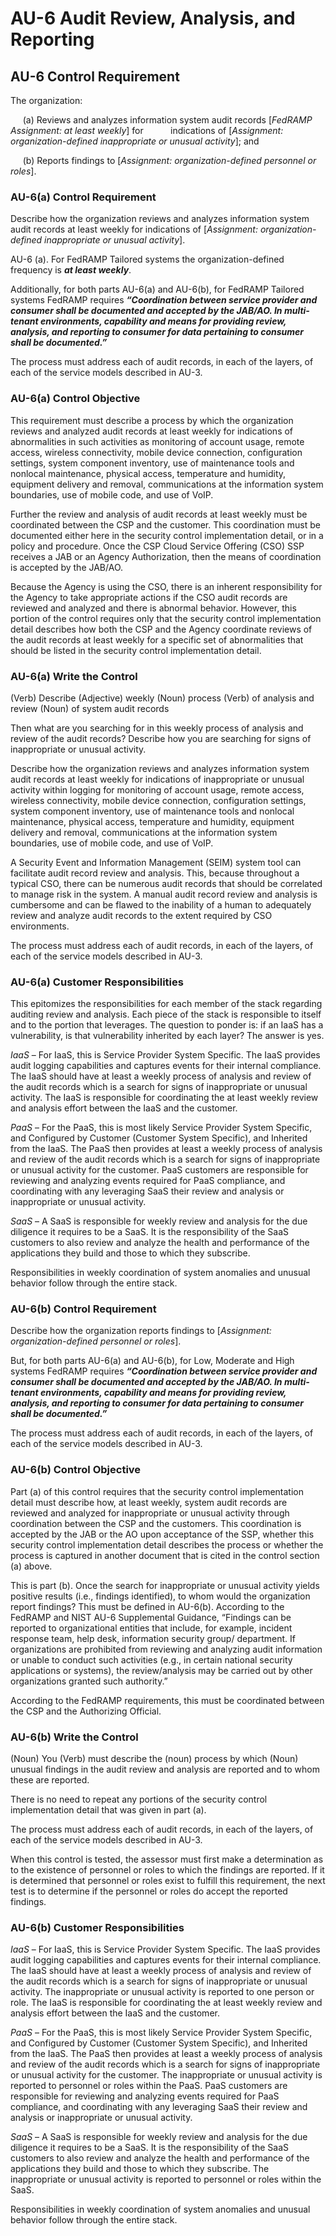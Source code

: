 # AU-6 Audit Review, Analysis, and Reporting
## AU-6 Control Requirement
The organization:

&nbsp;&nbsp;&nbsp;&nbsp;&nbsp;(a)	Reviews and analyzes information system audit records [*FedRAMP Assignment: at least weekly*] for &nbsp;&nbsp;&nbsp;&nbsp;&nbsp;&nbsp;&nbsp;&nbsp;&nbsp;&nbsp;indications of [*Assignment: organization-defined inappropriate or unusual activity*]; and

&nbsp;&nbsp;&nbsp;&nbsp;&nbsp;(b) Reports findings to [*Assignment: organization-defined personnel or roles*].
### AU-6(a) Control Requirement
Describe how the organization reviews and analyzes information system audit records at least weekly for indications of [*Assignment: organization-defined inappropriate or unusual activity*].

AU-6 (a). For FedRAMP Tailored systems the organization-defined frequency is **_at least weekly_**.

Additionally, for both parts AU-6(a) and AU-6(b), for FedRAMP Tailored systems FedRAMP requires **_“Coordination between service provider and consumer shall be documented and accepted by the JAB/AO. In multi-tenant environments, capability and means for providing review, analysis, and reporting to consumer for data pertaining to consumer shall be documented.”_**

The process must address each of audit records, in each of the layers, of each of the service models described in AU-3.
### AU-6(a) Control Objective
This requirement must describe a process by which the organization reviews and analyzed audit records at least weekly for indications of abnormalities in such activities as monitoring of account usage, remote access, wireless connectivity, mobile device connection, configuration settings, system component inventory, use of maintenance tools and nonlocal maintenance, physical access, temperature and humidity, equipment delivery and removal, communications at the information system boundaries, use of mobile code, and use of VoIP.

Further the review and analysis of audit records at least weekly must be coordinated between the CSP and the customer. This coordination must be documented either here in the security control implementation detail, or in a policy and procedure. Once the CSP Cloud Service Offering (CSO) SSP receives a JAB or an Agency Authorization, then the means of coordination is accepted by the JAB/AO.

Because the Agency is using the CSO, there is an inherent responsibility for the Agency to take appropriate actions if the CSO audit records are reviewed and analyzed and there is abnormal behavior.
However, this portion of the control requires only that the security control implementation detail describes how both the CSP and the Agency coordinate reviews of the audit records at least weekly for a specific set of abnormalities that should be listed in the security control implementation detail.
### AU-6(a) Write the Control
(Verb) Describe (Adjective) weekly (Noun) process (Verb) of analysis and review (Noun) of system audit records

Then what are you searching for in this weekly process of analysis and review of the audit records? Describe how you are searching for signs of inappropriate or unusual activity.

Describe how the organization reviews and analyzes information system audit records at least weekly for indications of inappropriate or unusual activity within logging for monitoring of account usage, remote access, wireless connectivity, mobile device connection, configuration settings, system component inventory, use of maintenance tools and nonlocal maintenance, physical access, temperature and humidity, equipment delivery and removal, communications at the information system boundaries, use of mobile code, and use of VoIP.

A Security Event and Information Management (SEIM) system tool can facilitate audit record review and analysis. This, because throughout a typical CSO, there can be numerous audit records that should be correlated to manage risk in the system. A manual audit record review and analysis is cumbersome and can be flawed to the inability of a human to adequately review and analyze audit records to the extent required by CSO environments.

The process must address each of audit records, in each of the layers, of each of the service models described in AU-3.
### AU-6(a) Customer Responsibilities
This epitomizes the responsibilities for each member of the stack regarding auditing review and analysis. Each piece of the stack is responsible to itself and to the portion that leverages. The question to ponder is: if an IaaS has a vulnerability, is that vulnerability inherited by each layer? The answer is yes.

*IaaS* – For IaaS, this is Service Provider System Specific. The IaaS provides audit logging capabilities and captures events for their internal compliance. The IaaS should have at least a weekly process of analysis and review of the audit records which is a search for signs of inappropriate or unusual activity. The IaaS is responsible for coordinating the at least weekly review and analysis effort between the IaaS and the customer.

*PaaS* – For the PaaS, this is most likely Service Provider System Specific, and Configured by Customer (Customer System Specific), and Inherited from the IaaS. The PaaS then provides at least a weekly process of analysis and review of the audit records which is a search for signs of inappropriate or unusual activity for the customer. PaaS customers are responsible for reviewing and analyzing events required for PaaS compliance, and coordinating with any leveraging SaaS their review and analysis or inappropriate or unusual activity.

*SaaS* – A SaaS is responsible for weekly review and analysis for the due diligence it requires to be a SaaS. It is the responsibility of the SaaS customers to also review and analyze the health and performance of the applications they build and those to which they subscribe.

Responsibilities in weekly coordination of system anomalies and unusual behavior follow through the entire stack.
### AU-6(b) Control Requirement
Describe how the organization reports findings to [*Assignment: organization-defined personnel or roles*].

But, for both parts AU-6(a) and AU-6(b), for Low, Moderate and High systems FedRAMP requires **_“Coordination between service provider and consumer shall be documented and accepted by the JAB/AO. In multi-tenant environments, capability and means for providing review, analysis, and reporting to consumer for data pertaining to consumer shall be documented.”_**

The process must address each of audit records, in each of the layers, of each of the service models described in AU-3.
### AU-6(b) Control Objective
Part (a) of this control requires that the security control implementation detail must describe how, at least weekly, system audit records are reviewed and analyzed for inappropriate or unusual activity through coordination between the CSP and the customers. This coordination is accepted by the JAB or the AO upon acceptance of the SSP, whether this security control implementation detail describes the process or whether the process is captured in another document that is cited in the control section (a) above.

This is part (b). Once the search for inappropriate or unusual activity yields positive results (i.e., findings identified), to whom would the organization report findings? This must be defined in AU-6(b). According to the FedRAMP and NIST AU-6 Supplemental Guidance, “Findings can be reported to organizational entities that include, for example, incident response team, help desk, information security group/ department. If organizations are prohibited from reviewing and analyzing audit information or unable to conduct such activities (e.g., in certain national security applications or systems), the review/analysis may be carried out by other organizations granted such authority.”

According to the FedRAMP requirements, this must be coordinated between the CSP and the Authorizing Official.
### AU-6(b) Write the Control
(Noun) You (Verb) must describe the (noun) process by which (Noun) unusual findings in the audit review and analysis are reported and to whom these are reported.

There is no need to repeat any portions of the security control implementation detail that was given in part (a).

The process must address each of audit records, in each of the layers, of each of the service models described in AU-3.

When this control is tested, the assessor must first make a determination as to the existence of personnel or roles to which the findings are reported. If it is determined that personnel or roles exist to fulfill this requirement, the next test is to determine if the personnel or roles do accept the reported findings.
### AU-6(b) Customer Responsibilities
*IaaS* – For IaaS, this is Service Provider System Specific. The IaaS provides audit logging capabilities and captures events for their internal compliance. The IaaS should have at least a weekly process of analysis and review of the audit records which is a search for signs of inappropriate or unusual activity. The inappropriate or unusual activity is reported to one person or role. The IaaS is responsible for coordinating the at least weekly review and analysis effort between the IaaS and the customer.

*PaaS* – For the PaaS, this is most likely Service Provider System Specific, and Configured by Customer (Customer System Specific), and Inherited from the IaaS. The PaaS then provides at least a weekly process of analysis and review of the audit records which is a search for signs of inappropriate or unusual activity for the customer. The inappropriate or unusual activity is reported to personnel or roles within the PaaS. PaaS customers are responsible for reviewing and analyzing events required for PaaS compliance, and coordinating with any leveraging SaaS their review and analysis or inappropriate or unusual activity.

*SaaS* – A SaaS is responsible for weekly review and analysis for the due diligence it requires to be a SaaS. It is the responsibility of the SaaS customers to also review and analyze the health and performance of the applications they build and those to which they subscribe. The inappropriate or unusual activity is reported to personnel or roles within the SaaS.

Responsibilities in weekly coordination of system anomalies and unusual behavior follow through the entire stack.
